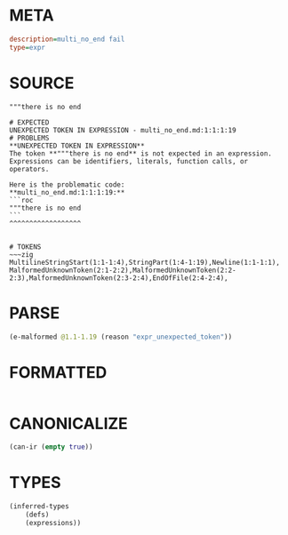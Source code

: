 # META
~~~ini
description=multi_no_end fail
type=expr
~~~
# SOURCE
~~~roc
"""there is no end
~~~
~~~
# EXPECTED
UNEXPECTED TOKEN IN EXPRESSION - multi_no_end.md:1:1:1:19
# PROBLEMS
**UNEXPECTED TOKEN IN EXPRESSION**
The token **"""there is no end** is not expected in an expression.
Expressions can be identifiers, literals, function calls, or operators.

Here is the problematic code:
**multi_no_end.md:1:1:1:19:**
```roc
"""there is no end
```
^^^^^^^^^^^^^^^^^^


# TOKENS
~~~zig
MultilineStringStart(1:1-1:4),StringPart(1:4-1:19),Newline(1:1-1:1),
MalformedUnknownToken(2:1-2:2),MalformedUnknownToken(2:2-2:3),MalformedUnknownToken(2:3-2:4),EndOfFile(2:4-2:4),
~~~
# PARSE
~~~clojure
(e-malformed @1.1-1.19 (reason "expr_unexpected_token"))
~~~
# FORMATTED
~~~roc

~~~
# CANONICALIZE
~~~clojure
(can-ir (empty true))
~~~
# TYPES
~~~clojure
(inferred-types
	(defs)
	(expressions))
~~~
